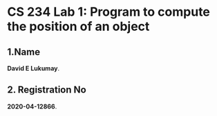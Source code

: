 # CS 234 Lab 1: Program to compute the position of an object

## 1.Name
**David E Lukumay**.

## 2. Registration No
**2020-04-12866**.
